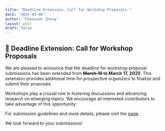 ```yaml
---
title: "Deadline Extension: Call for Workshop Proposals "
date: "2025-03-06"
author: "Chenyuan Zhang"
layout: post
draft: false
---
```


## 📢 Deadline Extension: Call for Workshop Proposals  

We are pleased to announce that the deadline for workshop proposal submissions has been extended from **~~March 10~~ to March 17, 2025**. This extension provides additional time for prospective organizers to finalize and submit their proposals.  

Workshops play a crucial role in fostering discussions and advancing research on emerging topics. We encourage all interested contributors to take advantage of this opportunity.  

For submission guidelines and more details, please visit the [page](/calls/workshop_call).  

We look forward to your submissions!  

